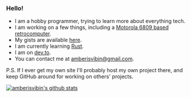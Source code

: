 ### Hello!

 - I am a hobby programmer, trying to learn more about everything tech.
 - I am working on a few things, including a [Motorola 6809 based retrocomputer](https://github.com/amberisvibin/chibi-pc09).
 - My gists are available [here](https://gist.github.com/amberisvibin).
 - I am currently learning [Rust](https://github.com/rust-lang/rust).
 - I am on [dev.to](https://dev.to/amberisvibin).
 - You can contact me at amberisvibin@gmail.com.
 
 P.S. If I ever get my own site I'll probably host my own project there, and keep GitHub around for working on others' projects.
 
[![amberisvibin's github stats](https://github-readme-stats.vercel.app/api?username=amberisvibin&include_all_commits=1)](https://github.com/anuraghazra/github-readme-stats)
 
 <!--[![Amber's DEV Profile](https://d2fltix0v2e0sb.cloudfront.net/dev-badge.svg | width=32)](https://dev.to/amberisvibin)!-->

<!--
**amberisvibin/amberisvibin** is a ✨ _special_ ✨ repository because its `README.md` (this file) appears on your GitHub profile.
!-->
